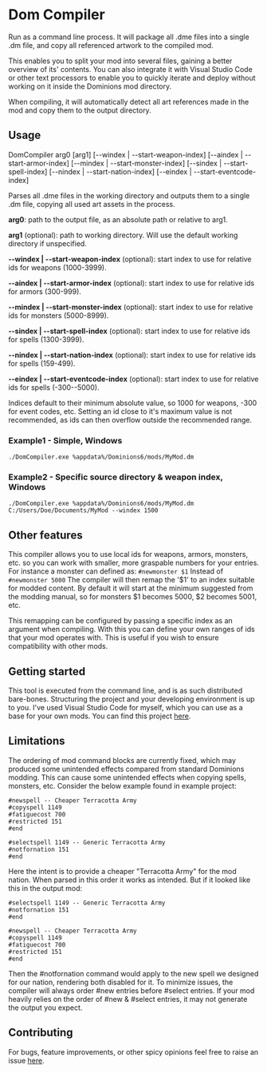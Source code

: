 # Dom Compiler
Run as a command line process. It will package all .dme files into a single .dm file, and copy all referenced artwork to the compiled mod.

This enables you to split your mod into several files, gaining a better overview of its' contents. You can also integrate it with Visual Studio Code or other text processors to enable you to quickly iterate and deploy without working on it inside the Dominions mod directory.

When compiling, it will automatically detect all art references made in the mod and copy them to the output directory.

## Usage
DomCompiler arg0 [arg1] [--windex | --start-weapon-index] [--aindex | --start-armor-index] [--mindex | --start-monster-index] [--sindex | --start-spell-index] [--nindex | --start-nation-index] [--eindex | --start-eventcode-index]

Parses all .dme files in the working directory and outputs them to a single .dm file, copying all used art assets in the process.

**arg0**: path to the output file, as an absolute path or relative to arg1.

**arg1** (optional): path to working directory. Will use the default working directory if unspecified.

**--windex | --start-weapon-index** (optional): start index to use for relative ids for weapons (1000-3999).

**--aindex | --start-armor-index** (optional): start index to use for relative ids for armors (300-999).

**--mindex | --start-monster-index** (optional): start index to use for relative ids for monsters (5000-8999).

**--sindex | --start-spell-index** (optional): start index to use for relative ids for spells (1300-3999).

**--nindex | --start-nation-index** (optional): start index to use for relative ids for spells (159-499).

**--eindex | --start-eventcode-index** (optional): start index to use for relative ids for spells (-300--5000).

Indices default to their minimum absolute value, so 1000 for weapons, -300 for event codes, etc. Setting an id close to it's maximum value is not recommended, as ids can then overflow outside the recommended range.

### Example1 - Simple, Windows
`./DomCompiler.exe %appdata%/Dominions6/mods/MyMod.dm`
### Example2 - Specific source directory & weapon index, Windows
`./DomCompiler.exe %appdata%/Dominions6/mods/MyMod.dm C:/Users/Doe/Documents/MyMod --windex 1500`
## Other features
This compiler allows you to use local ids for weapons, armors, monsters, etc. so you can work with smaller, more graspable numbers for your entries. For instance a monster can defined as:
`#newmonster $1`
Instead of
`#newmonster 5000`
The compiler will then remap the '$1' to an index suitable for modded content. By default it will start at the minimum suggested from the modding manual, so for monsters $1 becomes 5000, $2 becomes 5001, etc.

This remapping can be configured by passing a specific index as an argument when compiling. With this you can define your own ranges of ids that your mod operates with. This is useful if you wish to ensure compatibility with other mods.

## Getting started
This tool is executed from the command line, and is as such distributed bare-bones. Structuring the project and your developing environment is up to you. I've used Visual Studio Code for myself, which you can use as a base for your own mods. You can find this project [here](https://github.com/Ryxali/Dom-6-Dwarf-Faction).

## Limitations
The ordering of mod command blocks are currently fixed, which may produced some unintended effects compared from standard Dominions modding. This can cause some unintended effects when copying spells, monsters, etc. Consider the below example found in example project:
```
#newspell -- Cheaper Terracotta Army
#copyspell 1149
#fatiguecost 700
#restricted 151
#end

#selectspell 1149 -- Generic Terracotta Army
#notfornation 151
#end
```
Here the intent is to provide a cheaper "Terracotta Army" for the mod nation. When parsed in this order it works as intended. But if it looked like this in the output mod:
```
#selectspell 1149 -- Generic Terracotta Army
#notfornation 151
#end

#newspell -- Cheaper Terracotta Army
#copyspell 1149
#fatiguecost 700
#restricted 151
#end
```
Then the #notfornation command would apply to the new spell we designed for our nation, rendering both disabled for it. To minimize issues, the compiler will always order #new entries before #select entries. If your mod heavily relies on the order of #new & #select entries, it may not generate the output you expect.

## Contributing
For bugs, feature improvements, or other spicy opinions feel free to raise an issue [here](https://github.com/Ryxali/DomCompiler/issues).
